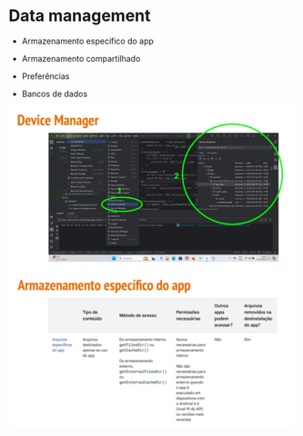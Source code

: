 # Data management

- Armazenamento específico do app

- Armazenamento compartilhado
  
- Preferências
  
- Bancos de dados

<img src=".assets/101.jpg">

<img src=".assets/102.jpg">
